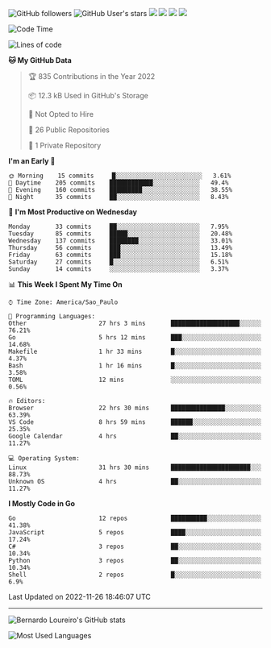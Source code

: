 ![GitHub followers](https://img.shields.io/github/followers/bernardolm?style=for-the-badge&label=GitHub%20followers) ![GitHub User's stars](https://img.shields.io/github/stars/bernardolm?style=for-the-badge&label=GitHub%20User's%20stars) [![](https://img.shields.io/static/v1?logo=linkedin&label=LinkedIn&message=bernardolm&color=0A66C2&style=for-the-badge)](https://www.linkedin.com/in/bernardolm) [![](https://img.shields.io/static/v1?logo=lastdotfm&label=last.fm&message=bernardolm&color=D51007&style=for-the-badge)](https://www.last.fm/user/bernardolm) [![](https://img.shields.io/static/v1?logo=spotify&label=spotify&message=bernardolou&color=1ED760&style=for-the-badge)](https://open.spotify.com/user/bernardolou) [![](https://img.shields.io/static/v1?logo=awesomelists&label=My%20awesome%20stars&message=⭐⭐⭐&color=FC60A8&style=for-the-badge)](https://github.com/bernardolm/awesome-stars)

<!--START_SECTION:waka-->
![Code Time](http://img.shields.io/badge/Code%20Time-1%2C985%20hrs%2022%20mins-blue)

![Lines of code](https://img.shields.io/badge/From%20Hello%20World%20I%27ve%20Written--16%20Thousand%20lines%20of%20code-blue)

**🐱 My GitHub Data** 

> 🏆 835 Contributions in the Year 2022
 > 
> 📦 12.3 kB Used in GitHub's Storage 
 > 
> 🚫 Not Opted to Hire
 > 
> 📜 26 Public Repositories 
 > 
> 🔑 1 Private Repository 
 > 
**I'm an Early 🐤** 

```text
🌞 Morning    15 commits     █░░░░░░░░░░░░░░░░░░░░░░░░   3.61% 
🌆 Daytime    205 commits    ████████████░░░░░░░░░░░░░   49.4% 
🌃 Evening    160 commits    █████████░░░░░░░░░░░░░░░░   38.55% 
🌙 Night      35 commits     ██░░░░░░░░░░░░░░░░░░░░░░░   8.43%

```
📅 **I'm Most Productive on Wednesday** 

```text
Monday       33 commits     ██░░░░░░░░░░░░░░░░░░░░░░░   7.95% 
Tuesday      85 commits     █████░░░░░░░░░░░░░░░░░░░░   20.48% 
Wednesday    137 commits    ████████░░░░░░░░░░░░░░░░░   33.01% 
Thursday     56 commits     ███░░░░░░░░░░░░░░░░░░░░░░   13.49% 
Friday       63 commits     ███░░░░░░░░░░░░░░░░░░░░░░   15.18% 
Saturday     27 commits     █░░░░░░░░░░░░░░░░░░░░░░░░   6.51% 
Sunday       14 commits     ░░░░░░░░░░░░░░░░░░░░░░░░░   3.37%

```


📊 **This Week I Spent My Time On** 

```text
⌚︎ Time Zone: America/Sao_Paulo

💬 Programming Languages: 
Other                    27 hrs 3 mins       ███████████████████░░░░░░   76.21% 
Go                       5 hrs 12 mins       ███░░░░░░░░░░░░░░░░░░░░░░   14.68% 
Makefile                 1 hr 33 mins        █░░░░░░░░░░░░░░░░░░░░░░░░   4.37% 
Bash                     1 hr 16 mins        █░░░░░░░░░░░░░░░░░░░░░░░░   3.58% 
TOML                     12 mins             ░░░░░░░░░░░░░░░░░░░░░░░░░   0.56%

🔥 Editors: 
Browser                  22 hrs 30 mins      ███████████████░░░░░░░░░░   63.39% 
VS Code                  8 hrs 59 mins       ██████░░░░░░░░░░░░░░░░░░░   25.35% 
Google Calendar          4 hrs               ██░░░░░░░░░░░░░░░░░░░░░░░   11.27%

💻 Operating System: 
Linux                    31 hrs 30 mins      ██████████████████████░░░   88.73% 
Unknown OS               4 hrs               ██░░░░░░░░░░░░░░░░░░░░░░░   11.27%

```

**I Mostly Code in Go** 

```text
Go                       12 repos            ██████████░░░░░░░░░░░░░░░   41.38% 
JavaScript               5 repos             ████░░░░░░░░░░░░░░░░░░░░░   17.24% 
C#                       3 repos             ██░░░░░░░░░░░░░░░░░░░░░░░   10.34% 
Python                   3 repos             ██░░░░░░░░░░░░░░░░░░░░░░░   10.34% 
Shell                    2 repos             █░░░░░░░░░░░░░░░░░░░░░░░░   6.9%

```



 Last Updated on 2022-11-26 18:46:07 UTC
<!--END_SECTION:waka-->

---

![Bernardo Loureiro's GitHub stats](https://github-readme-stats.vercel.app/api?username=bernardolm&count_private=true&show_icons=true&theme=nightowl&include_all_commits=true)

![Most Used Languages](https://github-readme-stats.vercel.app/api/top-langs/?username=bernardolm&theme=nightowl&langs_count=99)
